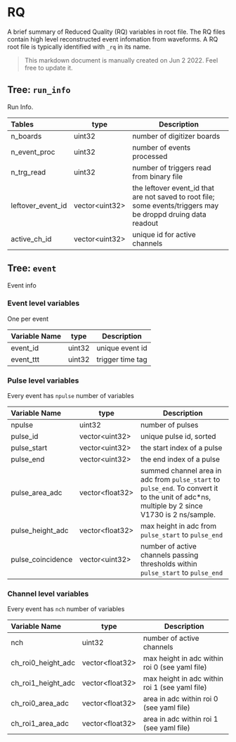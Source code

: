 
# RQ
A brief summary of Reduced Quality (RQ) variables in root file. The RQ files contain high level reconstructed event infomation from waveforms. A RQ root file is typically identified with `_rq` in its name.

> This markdown document is manually created on Jun 2 2022. Feel free to update it.

## Tree: `run_info`

Run Info.

| Tables		| type			 |		Description			|
|:------------ 	|----------------------| -------------------------------------------|
| n_boards      	| uint32 		 | number of digitizer boards			|
| n_event_proc      	| uint32		 | number of events processed			|
| n_trg_read 		| uint32      	  	 | number of triggers read from binary file	|
| leftover_event_id	| vector\<uint32\> 	 | the leftover event_id that are not saved to root file; some events/triggers may be droppd druing data readout |
| active_ch_id		|  vector\<uint32\>	 | unique id for active channels      	       |

## Tree: `event`
Event info

### Event level variables
One per event

| Variable Name | type		| Description		|
|:------------ |-------------| -----------------	|
| event_id      | uint32	| unique event id	|	   
| event_ttt     | uint32	| trigger time tag	|


### Pulse level variables
Every event has `npulse` number of variables

| Variable Name      | type		| Description					|
|:------------      |---------------	| -----------------				|
| npulse	     | uint32		| number of pulses				|
| pulse_id	     | vector\<uint32\>	| unique pulse id, sorted   	   		|
| pulse_start        | vector\<uint32\>	| the start index of a pulse			|
| pulse_end	     | vector\<uint32\>	| the end index of a pulse			|
| pulse_area_adc     | vector\<float32\>	| summed channel area in adc from `pulse_start` to `pulse_end`. To convert it to the unit of adc*ns, multiple by 2 since V1730 is 2 ns/sample. 		|
| pulse_height_adc   | vector\<float32\>	| max height in adc from `pulse_start` to `pulse_end` |
| pulse_coincidence  | vector\<uint32\>	| number of active channels passing thresholds within `pulse_start` to `pulse_end` |

### Channel level variables
Every event has `nch` number of variables

| Variable Name      | type			| Description						|
|:------------      |---------------		| ---------------------------------------		|
| nch	     	     | uint32			| number of active channels				|
| ch_roi0_height_adc | vector\<float32\>	| max height in adc within roi 0 (see yaml file)	|
| ch_roi1_height_adc | vector\<float32\>	| max height in adc within roi 1 (see yaml file)	|
| ch_roi0_area_adc   | vector\<float32\>	| area in adc within roi 0 (see yaml file)		|
| ch_roi1_area_adc   | vector\<float32\> 	| area in adc within roi 1 (see yaml file)		|
